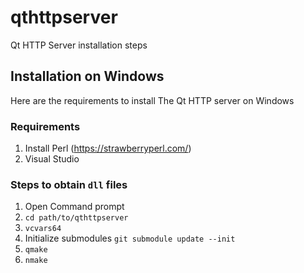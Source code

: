 # qthttpserver
Qt HTTP Server installation steps

## Installation on Windows
Here are the requirements to install The Qt HTTP server on Windows

### Requirements
1. Install Perl (https://strawberryperl.com/)
2. Visual Studio

### Steps to obtain `dll` files
1. Open Command prompt
2. `cd path/to/qthttpserver`
3. `vcvars64`
4. Initialize submodules `git submodule update --init`
5. `qmake`
6. `nmake`
